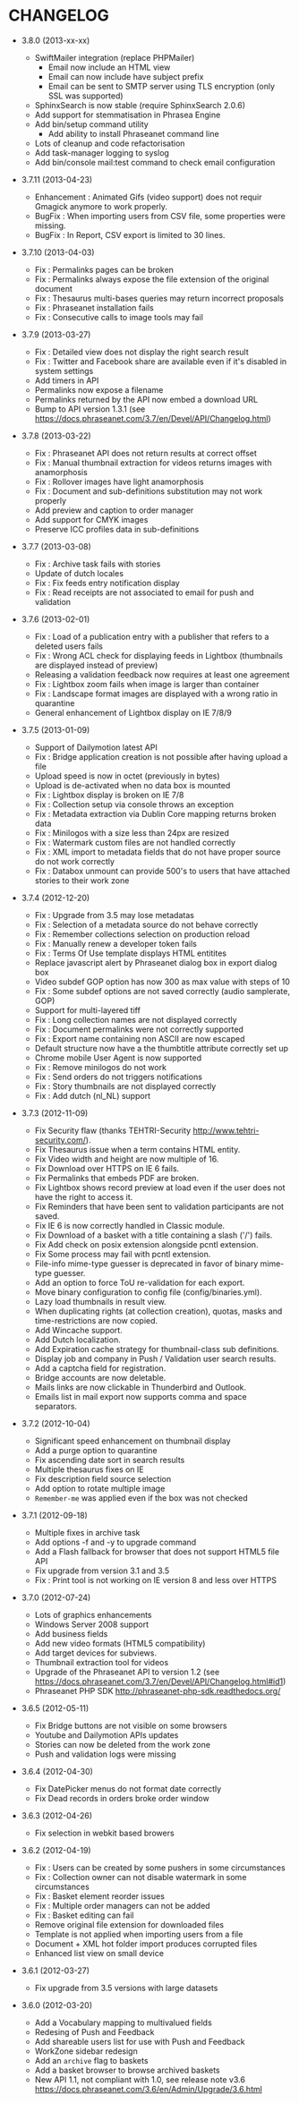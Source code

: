 # CHANGELOG

* 3.8.0 (2013-xx-xx)

  - SwiftMailer integration (replace PHPMailer)
    - Email now include an HTML view
    - Email can now include have subject prefix
    - Email can be sent to SMTP server using TLS encryption (only SSL was supported)
  - SphinxSearch is now stable (require SphinxSearch 2.0.6)
  - Add support for stemmatisation in Phrasea Engine
  - Add bin/setup command utility
    - Add ability to install Phraseanet command line
  - Lots of cleanup and code refactorisation
  - Add task-manager logging to syslog
  - Add bin/console mail:test command to check email configuration

* 3.7.11 (2013-04-23)

  - Enhancement : Animated Gifs (video support) does not requir Gmagick anymore to work properly.
  - BugFix : When importing users from CSV file, some properties were missing.
  - BugFix : In Report, CSV export is limited to 30 lines.

* 3.7.10 (2013-04-03)

  - Fix : Permalinks pages can be broken
  - Fix : Permalinks always expose the file extension of the original document
  - Fix : Thesaurus multi-bases queries may return incorrect proposals
  - Fix : Phraseanet installation fails
  - Fix : Consecutive calls to image tools may fail

* 3.7.9 (2013-03-27)

  - Fix : Detailed view does not display the right search result
  - Fix : Twitter and Facebook share are available even if it's disabled in system settings
  - Add timers in API
  - Permalinks now expose a filename
  - Permalinks returned by the API now embed a download URL
  - Bump to API version 1.3.1 (see https://docs.phraseanet.com/3.7/en/Devel/API/Changelog.html)

* 3.7.8 (2013-03-22)

  - Fix : Phraseanet API does not return results at correct offset
  - Fix : Manual thumbnail extraction for videos returns images with anamorphosis
  - Fix : Rollover images have light anamorphosis
  - Fix : Document and sub-definitions substitution may not work properly
  - Add preview and caption to order manager
  - Add support for CMYK images
  - Preserve ICC profiles data in sub-definitions

* 3.7.7 (2013-03-08)

  - Fix : Archive task fails with stories
  - Update of dutch locales
  - Fix : Fix feeds entry notification display
  - Fix : Read receipts are not associated to email for push and validation

* 3.7.6 (2013-02-01)

  - Fix : Load of a publication entry with a publisher that refers to a deleted users fails
  - Fix : Wrong ACL check for displaying feeds in Lightbox (thumbnails are displayed instead of preview)
  - Releasing a validation feedback now requires at least one agreement
  - Fix : Lightbox zoom fails when image is larger than container
  - Fix : Landscape format images are displayed with a wrong ratio in quarantine
  - General enhancement of Lightbox display on IE 7/8/9

* 3.7.5 (2013-01-09)

  - Support of Dailymotion latest API
  - Fix : Bridge application creation is not possible after having upload a file
  - Upload speed is now in octet (previously in bytes)
  - Upload is de-activated when no data box is mounted
  - Fix : Lightbox display is broken on IE 7/8
  - Fix : Collection setup via console throws an exception
  - Fix : Metadata extraction via Dublin Core mapping returns broken data
  - Fix : Minilogos with a size less than 24px are resized
  - Fix : Watermark custom files are not handled correctly
  - Fix : XML import to metadata fields that do not have proper source do not work correctly
  - Fix : Databox unmount can provide 500's to users that have attached stories to their work zone

* 3.7.4 (2012-12-20)

  - Fix : Upgrade from 3.5 may lose metadatas
  - Fix : Selection of a metadata source do not behave correctly
  - Fix : Remember collections selection on production reload
  - Fix : Manually renew a developer token fails
  - Fix : Terms Of Use template displays HTML entitites
  - Replace javascript alert by Phraseanet dialog box in export dialog box
  - Video subdef GOP option has now 300 as max value with steps of 10
  - Fix : Some subdef options are not saved correctly (audio samplerate, GOP)
  - Support for multi-layered tiff
  - Fix : Long collection names are not displayed correctly
  - Fix : Document permalinks were not correctly supported
  - Fix : Export name containing non ASCII are now escaped
  - Default structure now have a the thumbtitle attribute correctly set up
  - Chrome mobile User Agent is now supported
  - Fix : Remove minilogos do not work
  - Fix : Send orders do not triggers notifications
  - Fix : Story thumbnails are not displayed correctly
  - Fix : Add dutch (nl_NL) support

* 3.7.3 (2012-11-09)

  - Fix Security flaw (thanks TEHTRI-Security http://www.tehtri-security.com/).
  - Fix Thesaurus issue when a term contains HTML entity.
  - Fix Video width and height are now multiple of 16.
  - Fix Download over HTTPS on IE 6 fails.
  - Fix Permalinks that embeds PDF are broken.
  - Fix Lightbox shows record preview at load even if the user does not have the right to access it.
  - Fix Reminders that have been sent to validation participants are not saved.
  - Fix IE 6 is now correctly handled in Classic module.
  - Fix Download of a basket with a title containing a slash ('/') fails.
  - Fix Add check on posix extension alongside pcntl extension.
  - Fix Some process may fail with pcntl extension.
  - File-info mime-type guesser is deprecated in favor of binary mime-type guesser.
  - Add an option to force ToU re-validation for each export.
  - Move binary configuration to config file (config/binaries.yml).
  - Lazy load thumbnails in result view.
  - When duplicating rights (at collection creation), quotas, masks and time-restrictions are now copied.
  - Add Wincache support.
  - Add Dutch localization.
  - Add Expiration cache strategy for thumbnail-class sub definitions.
  - Display job and company in Push / Validation user search results.
  - Add a captcha field for registration.
  - Bridge accounts are now deletable.
  - Mails links are now clickable in Thunderbird and Outlook.
  - Emails list in mail export now supports comma and space separators.

* 3.7.2 (2012-10-04)

  - Significant speed enhancement on thumbnail display
  - Add a purge option to quarantine
  - Fix ascending date sort in search results
  - Multiple thesaurus fixes on IE
  - Fix description field source selection
  - Add option to rotate multiple image
  - `Remember-me` was applied even if the box was not checked

* 3.7.1 (2012-09-18)

  - Multiple fixes in archive task
  - Add options -f and -y to upgrade command
  - Add a Flash fallback for browser that does not support HTML5 file API
  - Fix upgrade from version 3.1 and 3.5
  - Fix : Print tool is not working on IE version 8 and less over HTTPS

* 3.7.0 (2012-07-24)

  - Lots of graphics enhancements
  - Windows Server 2008 support
  - Add business fields
  - Add new video formats (HTML5 compatibility)
  - Add target devices for subviews.
  - Thumbnail extraction tool for videos
  - Upgrade of the Phraseanet API to version 1.2 (see https://docs.phraseanet.com/3.7/en/Devel/API/Changelog.html#id1)
  - Phraseanet PHP SDK http://phraseanet-php-sdk.readthedocs.org/

* 3.6.5 (2012-05-11)

  - Fix Bridge buttons are not visible on some browsers
  - Youtube and Dailymotion APIs updates
  - Stories can now be deleted from the work zone
  - Push and validation logs were missing

* 3.6.4 (2012-04-30)

  - Fix DatePicker menus do not format date correctly
  - Fix Dead records in orders broke order window

* 3.6.3 (2012-04-26)

  - Fix selection in webkit based browers

* 3.6.2 (2012-04-19)

  - Fix : Users can be created by some pushers in some circumstances
  - Fix : Collection owner can not disable watermark in some circumstances
  - Fix : Basket element reorder issues
  - Fix : Multiple order managers can not be added
  - Fix : Basket editing can fail
  - Remove original file extension for downloaded files
  - Template is not applied when importing users from a file
  - Document + XML hot folder import produces corrupted files
  - Enhanced list view on small device

* 3.6.1 (2012-03-27)

  - Fix upgrade from 3.5 versions with large datasets

* 3.6.0 (2012-03-20)

  - Add a Vocabulary mapping to multivalued fields
  - Redesing of Push and Feedback
  - Add shareable users list for use with Push and Feedback
  - WorkZone sidebar redesign
  - Add an `archive` flag to baskets
  - Add a basket browser to browse archived baskets
  - New API 1.1, not compliant with 1.0, see release note v3.6 https://docs.phraseanet.com/3.6/en/Admin/Upgrade/3.6.html
